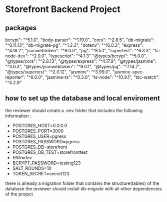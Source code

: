 # Storefront Backend Project
## packages
  bcrypt": "^5.1.0",
    "body-parser": "^1.19.0",
    "cors": "^2.8.5",
    "db-migrate": "^0.11.13",
    "db-migrate-pg": "^1.2.2",
    "dotenv": "^16.0.3",
    "express": "^4.18.2",
    "jsonwebtoken": "^9.0.0",
    "pg": "^8.5.1",
    "supertest": "^6.3.3",
    "ts-node-dev": "^2.0.0",
    "typescript": "^4.1.3"
    "@types/bcrypt": "^5.0.0",
    "@types/cors": "^2.8.13",
    "@types/express": "^4.17.9",
    "@types/jasmine": "^3.6.3",
    "@types/jsonwebtoken": "^9.0.1",
    "@types/pg": "^7.14.7",
    "@types/supertest": "^2.0.12",
    "jasmine": "^3.99.0",
    "jasmine-spec-reporter": "^6.0.0",
    "jasmine-ts": "^0.3.0",
    "ts-node": "^10.9.1",
    "tsc-watch": "^4.2.9"
  
## how to set up the database and local enviroment

the reviewer should create a .env folder that includes the following information : 
- POSTGRES_HOST=0.0.0.0
- POSTGRES_PORT=3000
- POSTGRES_USER=pgress
- POSTGRES_PASSWORD=pgress
- POSTGRES_DB=storefront
- POSTGRES_DB_TEST=storefronttest
- ENV=dev
- BCRYPT_PASSWORD=testing123
- SALT_ROUNDS=10
- TOKEN_SECRET=secret123

there is already a migration folder that contains the structure(tables) of the database
the reviewer should install db-migrate with all other dependencies of the project
